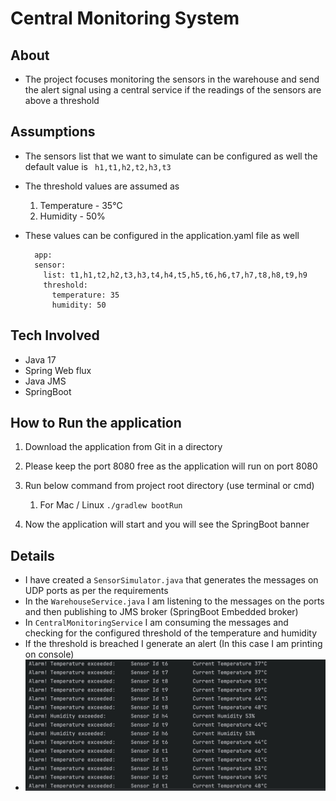# Central Monitoring System 

## About 
- The project focuses monitoring the sensors in the warehouse and send the alert signal using a central service if the readings of the sensors are above a threshold 

## Assumptions 

- The sensors list that we want to simulate can be configured as well the default value is
    ``` h1,t1,h2,t2,h3,t3```
- The threshold values are assumed as
  1. Temperature - 35°C
  2. Humidity - 50%

- These values can be configured in the application.yaml file as well
  ``` 
    app:
    sensor:
      list: t1,h1,t2,h2,t3,h3,t4,h4,t5,h5,t6,h6,t7,h7,t8,h8,t9,h9
      threshold:
        temperature: 35
        humidity: 50
  ```


## Tech Involved 

- Java 17 
- Spring Web flux
- Java JMS
- SpringBoot


## How to Run the application 

1. Download the application from Git in a directory

2. Please keep the port 8080 free as the application will run on port 8080

3. Run below command from project root directory (use terminal or cmd)
   1. For Mac / Linux ```./gradlew bootRun```
4. Now the application will start and you will see the SpringBoot banner

## Details 

- I have created a ```SensorSimulator.java``` that generates the messages on UDP ports as per the requirements 
- In the ```WarehouseService.java``` I am listening to the messages on the ports and then publishing to JMS broker (SpringBoot Embedded broker) 
- In ```CentralMonitoringService``` I am consuming the messages and checking for the configured threshold of the temperature and humidity 
- If the threshold is breached I generate an alert (In this case I am printing on console) 
- ![img.png](img.png)